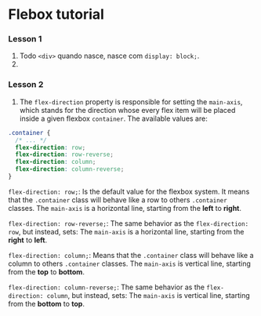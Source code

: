 # Flebox tutorial

### Lesson 1
1. Todo `<div>` quando nasce, nasce com `display: block;`.
2.  

### Lesson 2
1. The `flex-direction` property is responsible for setting the `main-axis`, which stands for the direction whose every flex item will be placed inside a given flexbox `container`.
The available values are:
```css
.container {
  /* ... */
  flex-direction: row;
  flex-direction: row-reverse;
  flex-direction: column;
  flex-direction: column-reverse;
}
```

`flex-direction: row;`: Is the default value for the flexbox system.
It means that the `.container` class will behave like a row to others `.container` classes.
The `main-axis` is a horizontal line, starting from the **left** to **right**.
<!-- The `cross axis` is a vertical line, starting from the top to bottom. -->

`flex-direction: row-reverse;`: The same behavior as the `flex-direction: row`, but instead, sets:
The `main-axis` is a horizontal line, starting from the **right** to **left**.
<!-- The `cross axis` remains the same, a vertical line starting from the top to bottom. -->

`flex-direction: column;`: Means that the `.container` class will behave like a column to others `.container` classes.
The `main-axis` is vertical line, starting from the **top** to **bottom**.
<!-- The `cross axis` is a horizontal line, starting from left to right. -->

`flex-direction: column-reverse;`: The same behavior as the `flex-direction: column`, but instead, sets:
The `main-axis` is vertical line, starting from the **bottom** to **top**.
<!-- The `cross axis` remains the same, a horizontal starting from the left to right. -->
